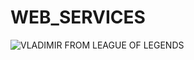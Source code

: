 # WEB_SERVICES
![VLADIMIR FROM LEAGUE OF LEGENDS](https://github.com/user-attachments/assets/93dcb7a1-647c-4791-a85b-a3658fac91da)


